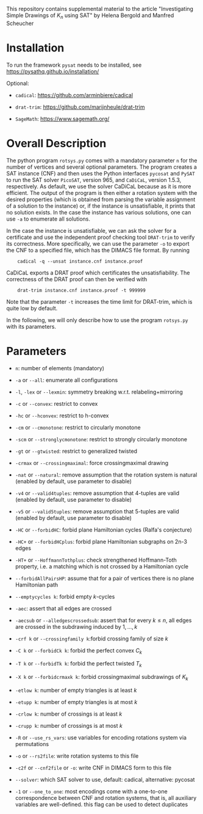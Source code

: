 This repository contains supplemental material to the article 
"Investigating Simple Drawings of $K_n$ using SAT"
by Helena Bergold and Manfred Scheucher


# Installation

To run the framework `pysat` needs to be installed, 
see https://pysathq.github.io/installation/

Optional: 

- `cadical`: https://github.com/arminbiere/cadical 

- `drat-trim`: https://github.com/marijnheule/drat-trim

- `SageMath`: https://www.sagemath.org/




#  Overall Description

The python program `rotsys.py` comes with a mandatory parameter `n` for the number of vertices and several optional parameters.
The program creates a SAT instance (CNF)
and then uses the Python interfaces `pycosat`  and  `PySAT` to run the
SAT solver `PicoSAT`, version 965, and `CaDiCaL`, version 1.5.3, respectively.
As default, we use the solver CaDiCaL because as it is more efficient.
The output of the program is then either a rotation system with the desired properties 
(which is obtained from parsing the variable assignment of a solution to the instance) 
or, if the instance is unsatisfiable, it prints that no solution exists.
In the case the instance has various solutions,
one can use `-a` to enumerate all solutions.

In the case the instance is unsatisfiable, 
we can ask the solver for a certificate and use the independent proof checking tool `DRAT-trim` to verify its correctness.
More specifically,
we can use the parameter `-o` to export the CNF to a specified file, which has the DIMACS file format.
By running

```
    cadical -q --unsat instance.cnf instance.proof
```
CaDiCaL exports a DRAT proof which certificates the unsatisfiability.
The correctness of the DRAT proof can then be verified with 

```
    drat-trim instance.cnf instance.proof -t 999999
```
Note that the parameter `-t` increases the time limit for DRAT-trim,
which is quite low by default.

In the following, 
we will only describe how to use the program `rotsys.py`
with its parameters. 




# Parameters 

- `n`: number of elements (mandatory)

- `-a` or `--all`: enumerate all configurations

- `-l`, `-lex` or `--lexmin`: symmetry breaking w.r.t. relabeling+mirroring

- `-c` or `--convex`: restrict to convex

- `-hc` or `--hconvex`: restrict to h-convex

- `-cm` or `--cmonotone`: restrict to circularly monotone

- `-scm` or `--stronglycmonotone`: restrict to strongly circularly monotone

- `-gt` or `--gtwisted`: restrict to generalized twisted

- `-crmax` or `--crossingmaximal`: force crossingmaximal drawing

- `-nat` or `--natural`: remove assumption that the rotation system is natural (enabled by default, use parameter to disable)

- `-v4` or `--valid4tuples`: remove assumption that 4-tuples are valid (enabled by default, use parameter to disable)

- `-v5` or `--valid5tuples`: remove assumption that 5-tuples are valid (enabled by default, use parameter to disable)

- `-HC` or `--forbidHC`: forbid plane Hamiltonian cycles (Ralfa's conjecture)

- `-HC+` or `--forbidHCplus`: forbid plane Hamiltonian subgraphs on 2n-3 edges

- `-HT+` or `--HoffmannTothplus`: check strengthened Hoffmann-Toth property, i.e. a matching which is not crossed by a Hamiltonian cycle

- `--forbidAllPairsHP`: assume that for a pair of vertices there is no plane Hamiltonian path

- `--emptycycles k`: forbid empty $k$-cycles 

- `-aec`: assert that all edges are crossed

- `-aecsub` or `--alledgescrossedsub`: assert that for every $k \le n$, all edges are crossed in the subdrawing induced by $1,\ldots,k$

- `-crf k` or `--crossingfamily k`:forbid crossing family of size $k$

- `-C k` or `--forbidCk k`: forbid the perfect convex $C_k$

- `-T k` or `--forbidTk k`: forbid the perfect twisted $T_k$

- `-X k` or `--forbidcrmaxk k`: forbid crossingmaximal subdrawings of $K_k$

- `-etlow k`: number of empty triangles is at least $k$

- `-etupp k`: number of empty triangles is at most $k$

- `-crlow k`: number of crossings is at least $k$

- `-crupp k`: number of crossings is at most $k$

- `-R` or `--use_rs_vars`: use variables for encoding rotations system via permutations

- `-o` or `--rs2file`: write rotation systems to this file

- `-c2f` or `--cnf2file` or `-o`: write CNF in DIMACS form to this file

- `--solver`: which SAT solver to use, default: cadical, alternative: pycosat

- `-1` or `--one_to_one`: most encodings come with a one-to-one correspondence between CNF and rotation systems, that is, all auxiliary variables are well-defined. this flag can be used to detect duplicates
